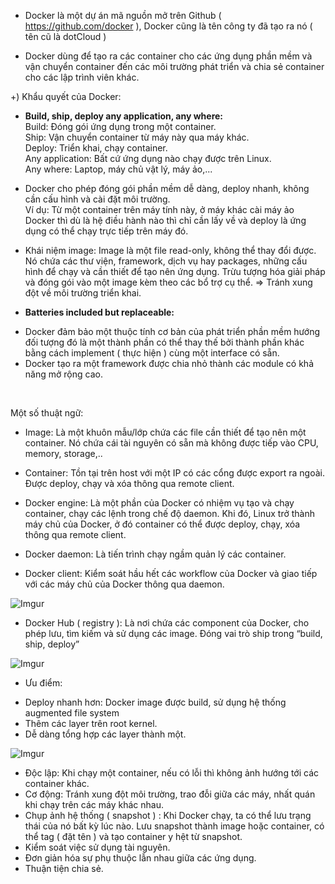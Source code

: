 - Docker là một dự án mã nguồn mở trên Github ( https://github.com/docker ), Docker cũng là tên công ty đã tạo ra nó ( tên cũ là dotCloud ) 

- Docker dùng để tạo ra các container cho các ứng dụng phần mềm và vận chuyển container đến các môi trường phát triển và chia sẻ container cho các lập trình viên khác. 

+) Khẩu quyết của Docker: 
- **Build, ship, deploy any application, any where:**  <br/>
	Build: Đóng gói ứng dụng trong một container. <br/>
	Ship: Vận chuyển container từ máy này qua máy khác. <br/>
	Deploy: Triển khai, chạy container. <br/>
	Any application: Bất cứ ứng dụng nào chạy được trên Linux. <br/>
	Any where: Laptop, máy chủ vật lý, máy ảo,... <br/>

- Docker cho phép đóng gói phần mềm dễ dàng, deploy nhanh, không cần cấu hình và cài đặt môi trường.  <br/>
	Ví dụ: Từ một container trên máy tính này, ở máy khác cài máy ảo Docker thì dù là hệ điều hành nào thì chỉ cần lấy về và deploy là ứng dụng có thể chạy trực tiếp trên máy đó. 

- Khái niệm image: Image là một file read-only, không thể thay đổi được. Nó chứa các thư viện, framework, dịch vụ hay packages, những cấu hình để chạy và cần thiết để tạo nên ứng dụng. Trừu tượng hóa giải pháp và đóng gói vào một image kèm theo các bổ trợ cụ thể.   => Tránh xung đột về môi trường triển khai. 

- **Batteries included but replaceable:**
+ Docker đảm bảo một thuộc tính cơ bản của phát triển phần mềm hướng đối tượng đó là một thành phần có thể thay thế bởi thành phần khác bằng cách implement ( thực hiện ) cùng một interface có sẵn.
+ Docker tạo ra một framework được chia nhỏ thành các module có khả năng mở rộng cao.

<br/>

Một số thuật ngữ: <br/>
- Image: Là một khuôn mẫu/lớp chứa các file cần thiết để tạo nên một container. Nó chứa cái tài nguyên có sẵn mà không được tiếp vào CPU, memory, storage,..

- Container: Tồn tại trên host với một IP có các cổng được export ra ngoài. Được deploy, chạy và xóa thông qua remote client.

- Docker engine: Là một phần của Docker có nhiệm vụ tạo và chạy container, chạy các lệnh trong chế độ daemon. Khi đó, Linux trở thành máy chủ của Docker, ở đó container có thể được deploy, chạy, xóa thông qua remote client.

- Docker daemon: Là tiến trình chạy ngầm quản lý các container.   
- Docker client: Kiểm soát hầu hết các workflow của Docker và giao tiếp với các máy chủ của Docker thông qua daemon.

![Imgur](https://i.imgur.com/ETQ5who.png)

- Docker Hub ( registry ): Là nơi chứa các component của Docker, cho phép lưu, tìm kiếm và sử dụng các image. Đóng vai trò ship trong “build, ship, deploy”

![Imgur](https://i.imgur.com/mHsYYqE.png)

+ Ưu điểm: 
- Deploy nhanh hơn: Docker image được build, sử dụng hệ thống augmented file system
- Thêm các layer trên root kernel.
- Dễ dàng tổng hợp các layer thành một.

![Imgur](https://i.imgur.com/AGOLnCv.png)

- Độc lập: Khi chạy một container, nếu có lỗi thì không ảnh hướng tới các container khác.
- Cơ động: Tránh xung đột môi trường, trao đỗi giữa các máy, nhất quán khi chạy trên các máy khác nhau. 
- Chụp ảnh hệ thống ( snapshot ) : Khi Docker chạy, ta có thể lưu trạng thái của nó bất kỳ lúc nào. Lưu snapshot thành image hoặc container, có thể tag ( đặt tên ) và tạo container y hệt từ snapshot. 
- Kiểm soát việc sử dụng tài nguyên.
- Đơn giản hóa sự phụ thuộc lẫn nhau giữa các ứng dụng. 
- Thuận tiện chia sẻ. 
